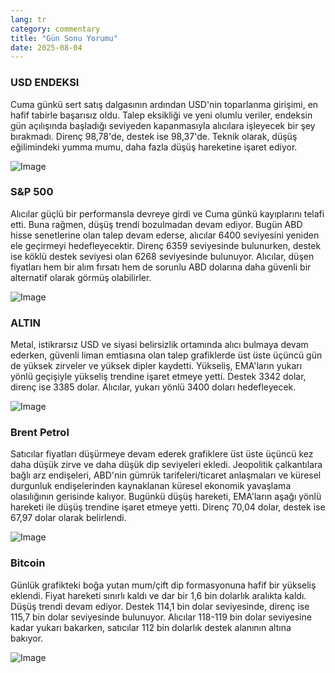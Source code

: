 ```yaml
---
lang: tr
category: commentary
title: "Gün Sonu Yorumu"
date: 2025-08-04
---
```


### USD ENDEKSI

Cuma günkü sert satış dalgasının ardından USD'nin toparlanma girişimi, en hafif tabirle başarısız oldu. Talep eksikliği ve yeni olumlu veriler, endeksin gün açılışında başladığı seviyeden kapanmasıyla alıcılara işleyecek bir şey bırakmadı. Direnç 98,78'de, destek ise 98,37'de. Teknik olarak, düşüş eğilimindeki yumma mumu, daha fazla düşüş hareketine işaret ediyor.

![Image](https://markleighedu.github.io/img/Aug-2025/04-Aug-2025/usdindex.jpg)

### S&P 500

Alıcılar güçlü bir performansla devreye girdi ve Cuma günkü kayıplarını telafi etti. Buna rağmen, düşüş trendi bozulmadan devam ediyor. Bugün ABD hisse senetlerine olan talep devam ederse, alıcılar 6400 seviyesini yeniden ele geçirmeyi hedefleyecektir. Direnç 6359 seviyesinde bulunurken, destek ise köklü destek seviyesi olan 6268 seviyesinde bulunuyor. Alıcılar, düşen fiyatları hem bir alım fırsatı hem de sorunlu ABD dolarına daha güvenli bir alternatif olarak görmüş olabilirler.

![Image](https://markleighedu.github.io/img/Aug-2025/04-Aug-2025/sp500.jpg)

### ALTIN

Metal, istikrarsız USD ve siyasi belirsizlik ortamında alıcı bulmaya devam ederken, güvenli liman emtiasına olan talep grafiklerde üst üste üçüncü gün de yüksek zirveler ve yüksek dipler kaydetti. Yükseliş, EMA'ların yukarı yönlü geçişiyle yükseliş trendine işaret etmeye yetti. Destek 3342 dolar, direnç ise 3385 dolar. Alıcılar, yukarı yönlü 3400 doları hedefleyecek.

![Image](https://markleighedu.github.io/img/Aug-2025/04-Aug-2025/gold.jpg)

### Brent Petrol

Satıcılar fiyatları düşürmeye devam ederek grafiklere üst üste üçüncü kez daha düşük zirve ve daha düşük dip seviyeleri ekledi. Jeopolitik çalkantılara bağlı arz endişeleri, ABD'nin gümrük tarifeleri/ticaret anlaşmaları ve küresel durgunluk endişelerinden kaynaklanan küresel ekonomik yavaşlama olasılığının gerisinde kalıyor. Bugünkü düşüş hareketi, EMA'ların aşağı yönlü hareketi ile düşüş trendine işaret etmeye yetti. Direnç 70,04 dolar, destek ise 67,97 dolar olarak belirlendi.

![Image](https://markleighedu.github.io/img/Aug-2025/04-Aug-2025/brentoil.jpg)

### Bitcoin

Günlük grafikteki boğa yutan mum/çift dip formasyonuna hafif bir yükseliş eklendi. Fiyat hareketi sınırlı kaldı ve dar bir 1,6 bin dolarlık aralıkta kaldı. Düşüş trendi devam ediyor. Destek 114,1 bin dolar seviyesinde, direnç ise 115,7 bin dolar seviyesinde bulunuyor. Alıcılar 118-119 bin dolar seviyesine kadar yukarı bakarken, satıcılar 112 bin dolarlık destek alanının altına bakıyor.

![Image](https://markleighedu.github.io/img/Aug-2025/04-Aug-2025/bitcoin.jpg)

